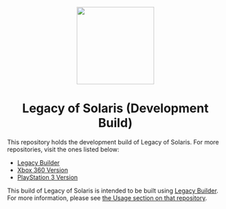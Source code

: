 <p align="center">
    <a href="https://github.com/LostLegacyTeam/LoS-Mod_Files_X/blob/master/">
        <img height="180px" src="https://github.com/LostLegacyTeam/LoS-Mod_Files_X/blob/master/logo.png" />
    </a>
</p>

<h1 align="center">Legacy of Solaris (Development Build)</h1>

This repository holds the development build of Legacy of Solaris. For more repositories, visit the ones listed below:
- [Legacy Builder](https://github.com/lost-legacy-team/Legacy-Builder)
- [Xbox 360 Version](https://github.com/LostLegacyTeam/LoS-Mod_Files_X)
- [PlayStation 3 Version](https://github.com/LostLegacyTeam/LoS-Mod_Files_PS)

This build of Legacy of Solaris is intended to be built using [Legacy Builder](https://github.com/lost-legacy-team/Legacy-Builder). For more information, please see [the Usage section on that repository](https://github.com/lost-legacy-team/LoS-Developers#usage).
